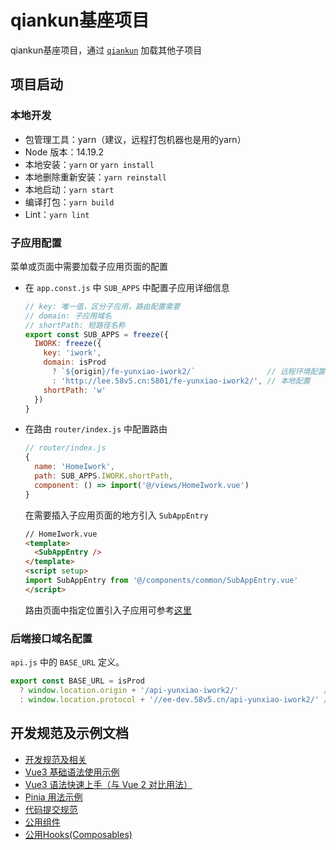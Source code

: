 # qiankun基座项目

qiankun基座项目，通过 [`qiankun`](https://qiankun.umijs.org/zh/guide) 加载其他子项目

## 项目启动

### 本地开发

- 包管理工具：yarn（建议，远程打包机器也是用的yarn）
- Node 版本：14.19.2
- 本地安装：`yarn` or `yarn install`
- 本地删除重新安装：`yarn reinstall`
- 本地启动：`yarn start`
- 编译打包：`yarn build`
- Lint：`yarn lint`

### 子应用配置

菜单或页面中需要加载子应用页面的配置

- 在 `app.const.js` 中 `SUB_APPS` 中配置子应用详细信息

  ```js
  // key: 唯一值，区分子应用，路由配置需要
  // domain: 子应用域名
  // shortPath: 短路径名称
  export const SUB_APPS = freeze({
    IWORK: freeze({
      key: 'iwork',
      domain: isProd
        ? `${origin}/fe-yunxiao-iwork2/`                // 远程环境配置
        : 'http://lee.58v5.cn:5801/fe-yunxiao-iwork2/', // 本地配置
      shortPath: 'w'
    })
  }
  ```

- 在路由 `router/index.js` 中配置路由

  ```js
  // router/index.js
  {
    name: 'HomeIwork',
    path: SUB_APPS.IWORK.shortPath,
    component: () => import('@/views/HomeIwork.vue')
  }
  ```

  在需要插入子应用页面的地方引入 `SubAppEntry`

  ```html
  // HomeIwork.vue
  <template>
    <SubAppEntry />
  </template>
  <script setup>
  import SubAppEntry from '@/components/common/SubAppEntry.vue'
  </script>
  ```

  路由页面中指定位置引入子应用可参考[这里](https://qiankun.umijs.org/zh/faq#%E5%A6%82%E4%BD%95%E5%9C%A8%E4%B8%BB%E5%BA%94%E7%94%A8%E7%9A%84%E6%9F%90%E4%B8%AA%E8%B7%AF%E7%94%B1%E9%A1%B5%E9%9D%A2%E5%8A%A0%E8%BD%BD%E5%BE%AE%E5%BA%94%E7%94%A8)

### 后端接口域名配置

`api.js` 中的 `BASE_URL` 定义。

```js
export const BASE_URL = isProd
  ? window.location.origin + '/api-yunxiao-iwork2/'                   // 线上
  : window.location.protocol + '//ee-dev.58v5.cn/api-yunxiao-iwork2/' // 本地
```

## 开发规范及示例文档

- [开发规范及相关](./docs/dev.md)
- [Vue3 基础语法使用示例](./docs/vue3syntax.md)
- [Vue3 语法快速上手（与 Vue 2 对比用法）](./docs/vue3easystart.md)
- [Pinia 用法示例](./docs/pinia.md)
- [代码提交规范](./docs/commit.md)
- [公用组件](./docs/components.md)
- [公用Hooks(Composables)](./docs/hooks.md)
